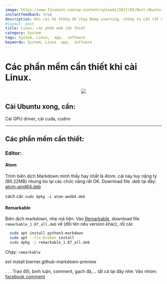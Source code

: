 ```yaml
---
image: https://www.fossmint.com/wp-content/uploads/2017/03/Best-Ubuntu-Desktop-Apps.png
instantfeedback: true
description: Khi cài hệ thống để chạy Deep Learning, chúng ta cần rất nhiều thứ lỉnh kỉnh
#layout: post
title: Linux, các phần mềm cần thiết
category: System
tags: System, Linux,  app,  software   
keywords: System, Linux  app,  software  
---
```


# Các phần mềm cần thiết khi cài Linux.

<div style="text-align:center"><img src ="https://www.fossmint.com/wp-content/uploads/2017/03/Best-Ubuntu-Desktop-Apps.png" /></div>


## Cài Ubuntu xong, cần:
Cài GPU driver, cài cuda, cudnn

---
## Các phần mềm cần thiết:
### Editor:
#### Atom
Trình biên dịch Markdown mình thấy hay nhất là Atom. cái này tuy nặng tý (86.22MB) nhưng bù lại các chức năng rất OK.
Download file .deb tại đây: [atom-amd64.deb](https://atom.io/download/deb)

cách cài: `sudo dpkg -i atom-amd64.deb`

#### Remarkable
Biên dịch markdown, nhẹ mà tiện: Vào [Remarkable](remarkableapp.github.io), download file `remarkable_1.87_all.deb` về (đổi tên nếu version khác), rồi cài:
```bash
  sudo apt install python3-markdown
  sudo apt --fix-broken install
  sudo dpkg -i remarkable_1.87_all.deb
```
Chạy: ``remarkable``



ext install bierner.github-markdown-preview









.
.
.
Trao đổi, bình luận, comment, gạch đá,... tất cả tại đây nhé:
Vào nhóm: [facebook comment](https://www.facebook.com/hethongnhung.pro/posts/1241651415990241?__xts__[0]=68.ARD8LAK8_uV32fXRl_c2A_flieDWD_rv8ojJyysf8NWDq2ElwKiTOXZv8ZnraUkjbG8qcbnautlZKy-VWA-bPDVU-gHV6LQPcghJjn9z5NWttAH9TowUutdEzIK3z4NTyYn2BQiKO9KX00mdNCHyfPatUzXOrEAioQEBFwejAeAd9Cvo9nXoq2x_n950Z37vlrMJN2juCp6YQAA9AGakVZniX7t5wLb4tYhfcbL7O5AIysvpmg8KYuupxUDfjYQ7kn6bY_ny4ivFAuGBlmIZmxlun84EQYeKFtNoKP5L7oAW4QpyTwIw4PqGnv46nNqfdtpN945FI2M06F1G-fG_nT9FyA&__tn__=-R)
